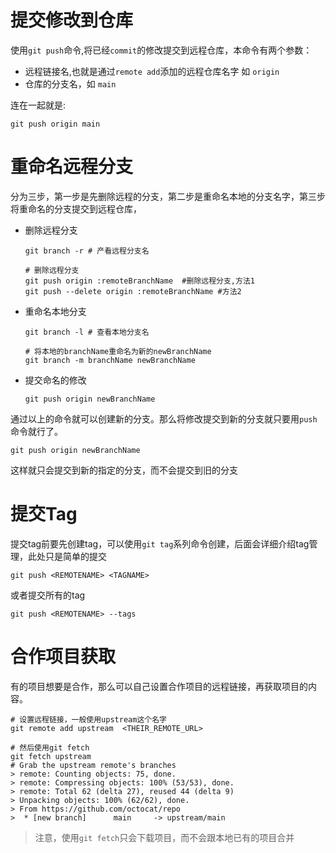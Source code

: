 # 提交修改到仓库
使用`git push`命令,将已经`commit`的修改提交到远程仓库，本命令有两个参数：
+ 远程链接名,也就是通过`remote add`添加的远程仓库名字 如 `origin`
+ 仓库的分支名，如 `main`

连在一起就是:
```
git push origin main
```

# 重命名远程分支
分为三步，第一步是先删除远程的分支，第二步是重命名本地的分支名字，第三步将重命名的分支提交到远程仓库，
+ 删除远程分支
    ```
    git branch -r # 产看远程分支名
    
    # 删除远程分支
    git push origin :remoteBranchName  #删除远程分支,方法1
    git push --delete origin :remoteBranchName #方法2
    ```
+ 重命名本地分支
    ```
    git branch -l # 查看本地分支名

    # 将本地的branchName重命名为新的newBranchName
    git branch -m branchName newBranchName
    ```
+ 提交命名的修改
    ```
    git push origin newBranchName
    ```
通过以上的命令就可以创建新的分支。那么将修改提交到新的分支就只要用`push`命令就行了。
```
git push origin newBranchName
```
这样就只会提交到新的指定的分支，而不会提交到旧的分支

# 提交Tag
提交tag前要先创建tag，可以使用`git tag`系列命令创建，后面会详细介绍tag管理，此处只是简单的提交
```
git push <REMOTENAME> <TAGNAME>
```
或者提交所有的tag
```
git push <REMOTENAME> --tags
```

# 合作项目获取
有的项目想要是合作，那么可以自己设置合作项目的远程链接，再获取项目的内容。
```
# 设置远程链接，一般使用upstream这个名字
git remote add upstream  <THEIR_REMOTE_URL> 

# 然后使用git fetch
git fetch upstream
# Grab the upstream remote's branches
> remote: Counting objects: 75, done.
> remote: Compressing objects: 100% (53/53), done.
> remote: Total 62 (delta 27), reused 44 (delta 9)
> Unpacking objects: 100% (62/62), done.
> From https://github.com/octocat/repo
>  * [new branch]      main     -> upstream/main
```
> 注意，使用`git fetch`只会下载项目，而不会跟本地已有的项目合并
